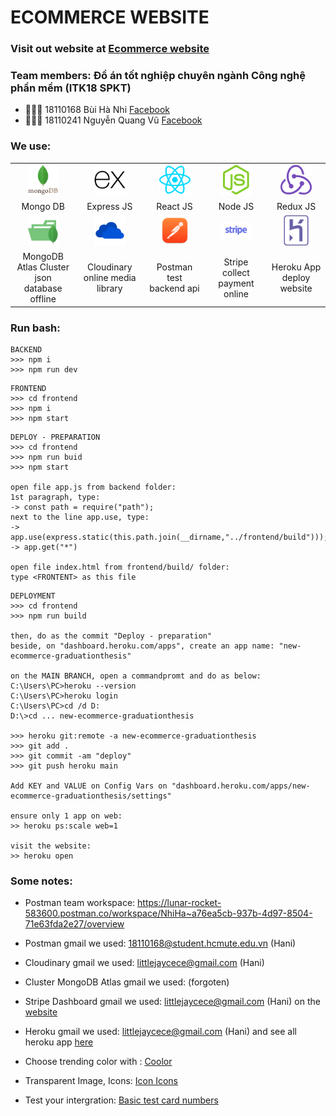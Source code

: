 # ECOMMERCE WEBSITE

### Visit out website at [Ecommerce website]()

### Team members: Đồ án tốt nghiệp chuyên ngành Công nghệ phần mềm (ITK18 SPKT)

- 👩🏻‍💻 18110168 Bùi Hà Nhi [Facebook](https://www.facebook.com/bhanih)
- 👨🏻‍💻 18110241 Nguyễn Quang Vũ [Facebook](https://www.facebook.com/quangvungn)

### We use:
<table>
  <tr>
    <td align="center">
      <a href="https://github.com/jay-pro/new-ecommerce-graduationthesis" target="_blank">
        <img src="https://github.com/jay-pro/new-ecommerce-graduationthesis/blob/main/documents/ReadmeImages/mongodb.png" width="50" />
      </a>
    </td>
    <td align="center">
      <a href="https://github.com/jay-pro/new-ecommerce-graduationthesis" target="_blank">
        <img src="https://github.com/jay-pro/new-ecommerce-graduationthesis/blob/main/documents/ReadmeImages/expressjs.png" width="50" />
      </a>
    </td>
    <td align="center">
      <a href="https://github.com/jay-pro/new-ecommerce-graduationthesis" target="_blank">
        <img src="https://github.com/jay-pro/new-ecommerce-graduationthesis/blob/main/documents/ReadmeImages/reactjs.png" width="50" />
      </a>
    </td>
    <td align="center">
      <a href="https://github.com/jay-pro/new-ecommerce-graduationthesis" target="_blank">
        <img src="https://github.com/jay-pro/new-ecommerce-graduationthesis/blob/main/documents/ReadmeImages/nodejs.png" width="50" />
      </a>
    </td>
    <td align="center">
      <a href="https://github.com/jay-pro/new-ecommerce-graduationthesis" target="_blank">
        <img src="https://github.com/jay-pro/new-ecommerce-graduationthesis/blob/main/documents/ReadmeImages/redux.png" width="50" />
      </a>
    </td>
  </tr>
  <tr>
    <td width="160" align="center">Mongo DB</td>
    <td width="160" align="center">Express JS</td>
    <td width="160" align="center">React JS</td>
    <td width="160" align="center">Node JS</td>
    <td width="160" align="center">Redux JS</td>
  </tr>
  <tr>
    <td align="center">
      <a href="https://cloud.mongodb.com/" target="_blank">
        <img src="https://github.com/jay-pro/new-ecommerce-graduationthesis/blob/main/documents/ReadmeImages/mongodbatlas.png" width="50" />
      </a>
    </td>
    <td align="center">
      <a href="https://cloudinary.com" target="_blank">
        <img src="https://github.com/jay-pro/new-ecommerce-graduationthesis/blob/main/documents/ReadmeImages/cloudinary.png" width="50" />
      </a>
    </td>
    <td align="center">
      <a href="https://www.postman.com/" target="_blank">
        <img src="https://github.com/jay-pro/new-ecommerce-graduationthesis/blob/main/documents/ReadmeImages/postman.png" width="50" />
      </a>
    </td>
    <td align="center">
      <a href="https://help.jungleworks.com/tiger/how-to-configure-your-stripe-account-and-get-api-keys-for-your-marketplace/" target="_blank">
        <img src="https://github.com/jay-pro/new-ecommerce-graduationthesis/blob/main/documents/ReadmeImages/stripe.png" width="50" />
      </a>
    </td>
    <td align="center">
      <a href="https://devcenter.heroku.com/articles/heroku-cli" target="_blank">
        <img src="https://github.com/jay-pro/new-ecommerce-graduationthesis/blob/main/documents/ReadmeImages/heroku.png" width="50" />
      </a>
    </td>
  </tr>
  <tr>
    <td width="160" align="center">MongoDB Atlas Cluster<br/>json database offline</td>
    <td width="160" align="center">Cloudinary<br/>online media library</td>
    <td width="160" align="center">Postman<br/>test backend api</td>
    <td width="160" align="center">Stripe<br/>collect payment online</td>
    <td width="160" align="center">Heroku App<br/>deploy website</td>
  </tr>
</table>

### Run bash:

<!--START_SECTION:waka-->

```text
BACKEND
>>> npm i
>>> npm run dev
```

```text
FRONTEND
>>> cd frontend
>>> npm i
>>> npm start
```

```text
DEPLOY - PREPARATION
>>> cd frontend
>>> npm run buid
>>> npm start

open file app.js from backend folder:
1st paragraph, type:
-> const path = require("path");
next to the line app.use, type:
-> app.use(express.static(this.path.join(__dirname,"../frontend/build")));
-> app.get("*")

open file index.html from frontend/build/ folder:
type <FRONTENT> as this file
```

```text
DEPLOYMENT
>>> cd frontend
>>> npm run build

then, do as the commit "Deploy - preparation"
beside, on "dashboard.heroku.com/apps", create an app name: "new-ecommerce-graduationthesis"

on the MAIN BRANCH, open a commandpromt and do as below:
C:\Users\PC>heroku --version
C:\Users\PC>heroku login
C:\Users\PC>cd /d D:
D:\>cd ... new-ecommerce-graduationthesis

>>> heroku git:remote -a new-ecommerce-graduationthesis
>>> git add .
>>> git commit -am "deploy"
>>> git push heroku main

Add KEY and VALUE on Config Vars on "dashboard.heroku.com/apps/new-ecommerce-graduationthesis/settings"

ensure only 1 app on web:
>> heroku ps:scale web=1

visit the website:
>> heroku open
```

<!--END_SECTION:waka-->

### Some notes:

- Postman team workspace:
  https://lunar-rocket-583600.postman.co/workspace/NhiHa~a76ea5cb-937b-4d97-8504-71e63fda2e27/overview

- Postman gmail we used: 18110168@student.hcmute.edu.vn (Hani)

- Cloudinary gmail we used: littlejaycece@gmail.com (Hani)

- Cluster MongoDB Atlas gmail we used: (forgoten)

- Stripe Dashboard gmail we used: littlejaycece@gmail.com (Hani) on the [website](https://dashboard.stripe.com)

- Heroku gmail we used: littlejaycece@gmail.com (Hani) and see all heroku app [here](https://dashboard.heroku.com/apps)

- Choose trending color with : [Coolor](https://coolors.co/palettes/trending)

- Transparent Image, Icons: [Icon Icons](https://icon-icons.com/)

- Test your intergration: [Basic test card numbers](https://stripe.com/docs/testing)
